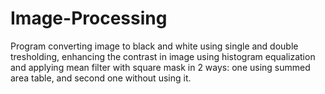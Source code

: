 # Image-Processing
Program converting image to black and white using single and double tresholding, enhancing the contrast in image using histogram equalization and applying mean filter with square mask in 2 ways: one using summed area table, and second one without using it.
